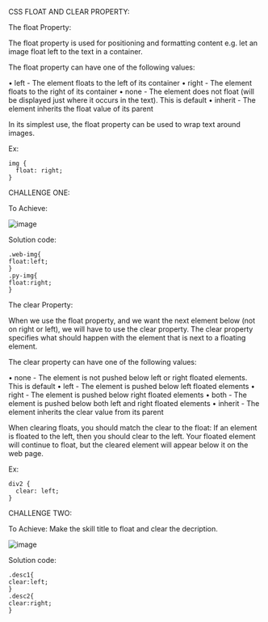 CSS FLOAT AND CLEAR PROPERTY:

The float Property:

The float property is used for positioning and formatting content e.g. let an image float left to the text in a container.

The float property can have one of the following values:

•	left - The element floats to the left of its container
•	right - The element floats to the right of its container
•	none - The element does not float (will be displayed just where it occurs in the text). This is default
•	inherit - The element inherits the float value of its parent

In its simplest use, the float property can be used to wrap text around images.

Ex:

    img {
      float: right;
    }

CHALLENGE ONE:

To Achieve:
 
![image](https://user-images.githubusercontent.com/111358462/230755316-f8c060d0-bcb7-482a-8502-4c0777d16f25.png)

 
Solution code:

    .web-img{
    float:left;
    }
    .py-img{
    float:right;
    }

The clear Property:

When we use the float property, and we want the next element below (not on right or left), we will have to use the clear property.
The clear property specifies what should happen with the element that is next to a floating element.

The clear property can have one of the following values:

•	none - The element is not pushed below left or right floated elements. This is default
•	left - The element is pushed below left floated elements
•	right - The element is pushed below right floated elements
•	both - The element is pushed below both left and right floated elements
•	inherit - The element inherits the clear value from its parent

When clearing floats, you should match the clear to the float: If an element is floated to the left, then you should clear to the left. Your floated element will continue to float, but the cleared element will appear below it on the web page.

Ex:

    div2 {
      clear: left;
    }

CHALLENGE TWO:

To Achieve: Make the skill title to float and clear the decription.

![image](https://user-images.githubusercontent.com/111358462/230755374-ec2f2305-a6fb-4222-a2a2-22af1feb73c4.png)


Solution code:

    .desc1{
    clear:left;
    }
    .desc2{
    clear:right;
    }
